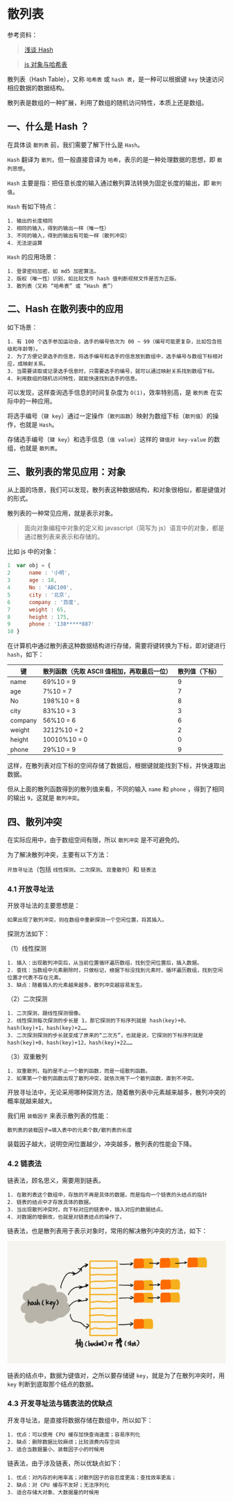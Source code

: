 # 散列表

参考资料：

> [浅谈 Hash](https://www.jianshu.com/p/ec7b848f83a7)

> [js 对象与哈希表](https://segmentfault.com/a/1190000007692754)

散列表（Hash Table），又称 `哈希表` 或 `hash 表`，是一种可以根据键 `key` 快速访问相应数据的数据结构。

散列表是数组的一种扩展，利用了数组的随机访问特性，本质上还是数组。

## 一、什么是 Hash ？

在具体谈 `散列表` 前，我们需要了解下什么是 `Hash`。

`Hash` 翻译为 `散列`，但一般直接音译为 `哈希`，表示的是一种处理数据的思想，即 `散列思想`。

`Hash` 主要是指：把任意长度的输入通过散列算法转换为固定长度的输出，即 `散列值`。

`Hash` 有如下特点：

```
1. 输出的长度相同
2. 相同的输入，得到的输出一样（唯一性）
3. 不同的输入，得到的输出有可能一样（散列冲突）
4. 无法逆运算
```

`Hash` 的应用场景：

```
1. 登录密码加密，如 md5 加密算法。
2. 版权（唯一性）识别，如比较文件 hash 值判断视频文件是否为正版。
3. 散列表（又称 “哈希表” 或 “Hash 表”）
```

## 二、Hash 在散列表中的应用

如下场景：

```
1. 有 100 个选手参加运动会，选手的编号依次为 00 ~ 99（编号可能更复杂，比如包含班级和年龄等）。
2. 为了方便记录选手的信息，将选手编号和选手的信息放到数组中，选手编号与数组下标相对应，成映射关系。
3. 当需要读取或记录选手信息时，只需要选手的编号，就可以通过映射关系找到数组下标。
4. 利用数组的随机访问特性，就能快速找到选手的信息。
```

可以发现，这样查询选手信息的时间复杂度为 `O(1)`，效率特别高，是 `散列表` 在实际中的一种应用。

将选手编号（`键 key`）通过一定操作（`散列函数`）映射为数组下标（`散列值`）的操作，也就是 `Hash`。

存储选手编号（`键 key`）和选手信息（`值 value`）这样的 `键值对 key-value` 的数组，也就是 `散列表`。

## 三、散列表的常见应用：对象

从上面的场景，我们可以发现，散列表这种数据结构，和对象很相似，都是键值对的形式。

散列表的一种常见应用，就是表示对象。

> 面向对象编程中对象的定义和 javascript（简写为 js）语言中的对象，都是通过散列表来表示和存储的。

比如 js 中的对象：

```javascript
1  var obj = {
2      name : '小明',
3      age : 18,
4      No : 'ABC100',
5      city : '北京',
6      company : '百度',
7      weight : 65,
8      height : 175,
9      phone : '138*****887'
10 }
```

在计算机中通过散列表这种数据结构进行存储，需要将键转换为下标，即对键进行 `hash`，如下：

|键      |散列函数（先取 ASCII 值相加，再取最后一位）|散列值（下标）|
|-       |-                                         |-             |
|name    |69%10 = 9                                 |9             |
|age     |7%10 = 7                                  |7             |
|No      |198%10 = 8                                |8             |
|city    |83%10 = 3                                 |3             |
|company |56%10 = 6                                 |6             |
|weight  |3212%10 = 2                               |2             |
|height  |10010%10 = 0                              |0             |
|phone   |29%10 = 9                                 |9             |

这样，在散列表对应下标的空间存储了数据后，根据键就能找到下标，并快速取出数据。

但从上面的散列函数得到的散列值来看，不同的输入 `name` 和 `phone` ，得到了相同的输出 `9`，这就是 `散列冲突`。

## 四、散列冲突

在实际应用中，由于数组空间有限，所以 `散列冲突` 是不可避免的。

为了解决散列冲突，主要有以下方法：

`开放寻址法`（包括 `线性探测`、`二次探测`、`双重散列`）和 `链表法`

### 4.1 开放寻址法

开放寻址法的主要思想是：

```
如果出现了散列冲突，则在数组中重新探测一个空闲位置，将其插入。
```

探测方法如下：

（1）线性探测

```
1. 插入：出现散列冲突后，从当前位置循环遍历数组，找到空闲位置后，插入数据。
2. 查找：当数组中元素删除时，只做标记，根据下标没找到元素时，循环遍历数组，找到空闲位置才代表不存在元素。
3. 缺点：随着插入的元素越来越多，散列冲突越容易发生。
```

（2）二次探测

```
1. 二次探测，跟线性探测很像。
2. 线性探测每次探测的步长是 1，那它探测的下标序列就是 hash(key)+0，hash(key)+1，hash(key)+2……
3. 二次探测探测的步长就变成了原来的“二次方”，也就是说，它探测的下标序列就是 hash(key)+0，hash(key)+12，hash(key)+22……
```

（3）双重散列

```
1. 双重散列，指的是不止一个散列函数，而是一组散列函数。
2. 如果第一个散列函数出现了散列冲突，就依次用下一个散列函数，直到不冲突。
```

开放寻址法中，无论采用哪种探测方法，随着散列表中元素越来越多，散列冲突的概率就越来越大。

我们用 `装载因子` 来表示散列表的性能：

```
散列表的装载因子=填入表中的元素个数/散列表的长度
```

装载因子越大，说明空闲位置越少，冲突越多，散列表的性能会下降。

### 4.2 链表法

链表法，顾名思义，需要用到链表。

```
1. 在散列表这个数组中，存放的不再是具体的数据，而是指向一个链表的头结点的指针
2. 链表的结点中才存放具体的数据。
3. 当出现散列冲突时，向下标对应的链表中，插入对应的数据结点。
4. 对数据的增删改，也就是对链表结点的操作了。
```

链表法，也是散列表用于表示对象时，常用的解决散列冲突的方法，如下：

![链表法散列表](img/hash-table.jpg)

链表的结点中，数据为键值对，之所以要存储键 `key`，就是为了在散列冲突时，用 `key` 判断到底取那个结点的数据。

### 4.3 开发寻址法与链表法的优缺点

开发寻址法，是直接将数据存储在数组中，所以如下：

```
1. 优点：可以使用 CPU 缓存加快查询速度；容易序列化
2. 缺点：删除数据比较麻烦；比较浪费内存空间
3. 适合当数据量小、装载因子小的时候用
```

链表法，由于涉及链表，所以优缺点如下：

```
1. 优点：对内存的利用率高；对散列因子的容忍度更高；查找效率更高；
2. 缺点：对 CPU 缓存不友好；无法序列化
3. 适合存储大对象、大数据量的时候用
```